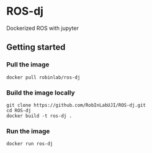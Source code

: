 # ROS-dj
Dockerized ROS with jupyter

## Getting started

### Pull the image

    docker pull robinlab/ros-dj
    
### Build the image locally

    git clone https://github.com/RobInLabUJI/ROS-dj.git
    cd ROS-dj
    docker build -t ros-dj .

### Run the image

    docker run ros-dj
